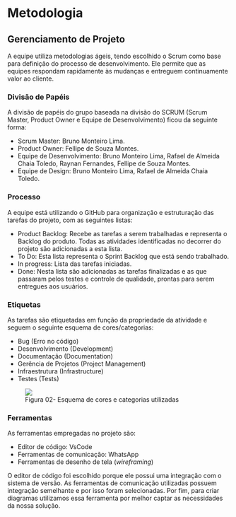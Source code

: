 # Metodologia

## Gerenciamento de Projeto

A equipe utiliza metodologias ágeis, tendo escolhido o Scrum como base para definição do processo de desenvolvimento. Ele permite que as equipes respondam rapidamente às mudanças e entreguem continuamente valor ao cliente.


### Divisão de Papéis

A divisão de papéis do grupo baseada na divisão do SCRUM (Scrum Master, Product Owner e Equipe de Desenvolvimento) ficou da seguinte forma:

- Scrum Master: Bruno Monteiro Lima.
- Product Owner: Fellipe de Souza Montes.
- Equipe de Desenvolvimento: Bruno Monteiro Lima, Rafael de Almeida Chaia Toledo, Raynan Fernandes, Fellipe de Souza Montes.
- Equipe de Design: Bruno Monteiro Lima, Rafael de Almeida Chaia Toledo.

### Processo

A equipe está utilizando o GitHub para organização e estruturação das tarefas do projeto, com as seguintes listas:

<ul>
  <li>Product Backlog: Recebe as tarefas a serem trabalhadas e representa o Backlog do produto. Todas as atividades identificadas no decorrer do projeto são adicionadas a esta lista.</li>
  <li>To Do: Esta lista representa o Sprint Backlog que está sendo trabalhado.</li>
  <li>In progress: Lista das tarefas iniciadas.</li>
  <li>Done: Nesta lista são adicionadas as tarefas finalizadas e as que passaram pelos testes e controle de qualidade, prontas para serem entregues aos usuários.</li>
 </ul>

### Etiquetas

As tarefas são etiquetadas em função da propriedade da atividade e seguem o seguinte esquema de cores/categorias:

<ul>
  <li>Bug (Erro no código)</li>
  <li>Desenvolvimento (Development)</li>
  <li>Documentação (Documentation)</li>
  <li>Gerência de Projetos (Project Management)</li>
  <li>Infraestrutura (Infrastructure)</li>
  <li>Testes (Tests)</li>
</ul>

<figure> 
  <img src="https://user-images.githubusercontent.com/100447878/164068979-9eed46e1-9b44-461e-ab88-c2388e6767a1.png">
    <figcaption>Figura  02-  Esquema de cores e categorias utilizadas</figcaption>
</figure>

### Ferramentas

As ferramentas empregadas no projeto são:

- Editor de código: VsCode
- Ferramentas de comunicação: WhatsApp
- Ferramentas de desenho de tela (_wireframing_)

O editor de código foi escolhido porque ele possui uma integração com o sistema de versão. As ferramentas de comunicação utilizadas possuem integração semelhante e por isso foram selecionadas. Por fim, para criar diagramas utilizamos essa ferramenta por melhor captar as necessidades da nossa solução.

